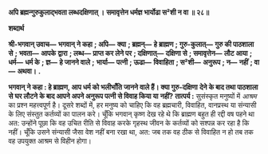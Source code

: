 **अपि ब्रह्मन्गुरुकुलाद्भवता लब्धदक्षिणात् ।** **समावृत्तेन धर्मज्ञ भार्योढा स²शी न वा ॥ २८॥** 

**शब्दार्थ** 

**श्री-भगवान् उवाच—** **भगवान् ने कहा** **; अपि—** **क्या** **; ब्रह्मन्—** **हे ब्राह्मण** **; गुरु-कुलात्—** **गुरु की पाठशाला से** **; भवता—** **आपके** **द्वारा** **; लब्ध—** **प्राप्त कर लेने पर** **; दक्षिणात्—** **दक्षिणा से** **; समावृत्तेन—** **लौट आया** **; धर्म—** **धर्म के** **; ज्ञ—** **हे जानने वाले** **;** **भार्या—** **पत्नी** **; ऊढा—** **विवाहिता** **; स²शी—** **अनुरूप** **; न—** **नहीं** **; वा—** **अथवा।** **.** 

**भगवान् ने कहा : हे ब्राह्मण, आप धर्म को भलीभाँति जानने वाले हैं। क्या गुरु-दक्षिणा** **देने के बाद तथा पाठशाला से घर लौटने के बाद आपने अपने अनुरूप पत्नी से विवाह किया या** **नहीं?** **तात्पर्य :** सुसंस्कृत मनुष्यों में *आश्रम* का प्रश्न महत्त्वपूर्ण है। दूसरे शब्दों में, हर मनुष्य को चाहिए कि वह ब्रह्मचारी, विवाहित, वानप्रस्थ या संन्यासी के लिए संस्तुत कर्तव्यों का पालन करे। चूँकि भगवान् कृष्ण देख रहे थे कि ब्राह्मण बहुत ही रद्दी वष पहने था अत: उन्होंने पूछा कि वह उचित रीति से विवाह करके गृहस्थ जीवन के कर्तव्यों को सश्पन्न कर रहा है कि नहीं। चूँकि उसने संन्यासी जैसा वेश नहीं बना रखा था, अत: जब तक वह ठीक से विवाहित न हो तब तक वह उपयुक्त आश्रम से विहीन होगा।  